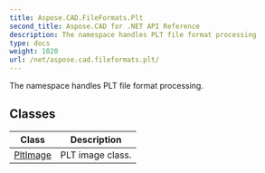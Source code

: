 ```yaml
---
title: Aspose.CAD.FileFormats.Plt
second_title: Aspose.CAD for .NET API Reference
description: The namespace handles PLT file format processing
type: docs
weight: 1020
url: /net/aspose.cad.fileformats.plt/
---
```

The namespace handles PLT file format processing.

## Classes

| Class | Description |
| --- | --- |
| [PltImage](./pltimage/) | PLT image class. |


